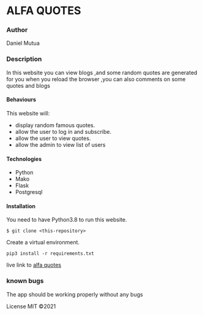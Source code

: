 # ALFA QUOTES

### Author
Daniel Mutua

### Description
In this website you can view blogs ,and some random quotes are generated for you when you reload the browser ,you can also comments on some quotes and blogs

#### Behaviours
This website will:
* display random famous quotes.
* allow the user to log in and subscribe.
* allow the user to view quotes.
* allow the admin to view list of users

#### Technologies
* Python
* Mako
* Flask 
* Postgresql 

#### Installation
You need to have Python3.8 to run this website.

 `$ git clone <this-repository>`
 
 Create a virtual environment.
 
 `pip3 install -r requirements.txt`

live link to <a href='#'>alfa quotes</a>

### known bugs
The app should be working properly without any bugs


License
MIT ©2021
